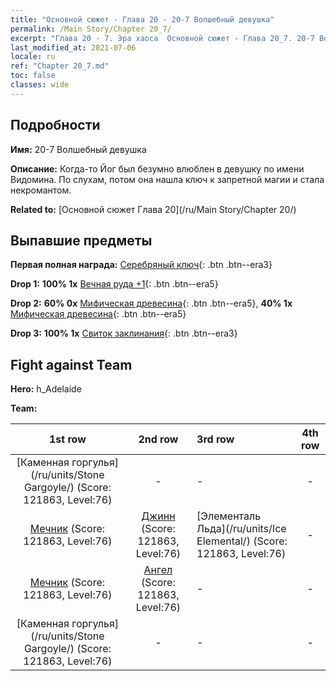 ```yaml
---
title: "Основной сюжет - Глава 20 - 20-7 Волшебный девушка"
permalink: /Main Story/Chapter 20_7/
excerpt: "Глава 20 - 7. Эра хаоса  Основной сюжет - Глава 20_7. 20-7 Волшебный девушка"
last_modified_at: 2021-07-06
locale: ru
ref: "Chapter 20_7.md"
toc: false
classes: wide
---
```


## Подробности

 **Имя:** 20-7 Волшебный девушка

 **Описание:** Когда-то Йог был безумно влюблен в девушку по имени Видомина. По слухам, потом она нашла ключ к запретной магии и стала некромантом.

 **Related to:** [Основной сюжет Глава 20](/ru/Main Story/Chapter 20/)

## Выпавшие предметы

 **Первая полная награда:** [Серебряный ключ](/ItemsRU/con_693/){: .btn .btn--era3}

 **Drop 1:** **100% 1x** [Вечная руда +1](/ItemsRU/mat_68/){: .btn .btn--era5}

 **Drop 2:** **60% 0x** [Мифическая древесина](/ItemsRU/mat_62/){: .btn .btn--era5}, **40% 1x** [Мифическая древесина](/ItemsRU/mat_62/){: .btn .btn--era5}

 **Drop 3:** **100% 1x** [Свиток заклинания](/ItemsRU/con_694/){: .btn .btn--era3}


## Fight against Team
 **Hero:** h_Adelaide

 **Team:**


  | 1st row | 2nd row | 3rd row | 4th row |
  |:----:|:----:|:----|:----:|
  | [Каменная горгулья](/ru/units/Stone Gargoyle/) (Score: 121863, Level:76)  | - | - | - |
  | [Мечник](/ru/units/Swordsman/) (Score: 121863, Level:76)  | [Джинн](/ru/units/Genie/) (Score: 121863, Level:76)  | [Элементаль Льда](/ru/units/Ice Elemental/) (Score: 121863, Level:76)  | - |
  | [Мечник](/ru/units/Swordsman/) (Score: 121863, Level:76)  | [Ангел](/ru/units/Angel/) (Score: 121863, Level:76)  | - | - |
  | [Каменная горгулья](/ru/units/Stone Gargoyle/) (Score: 121863, Level:76)  | - | - | - |


